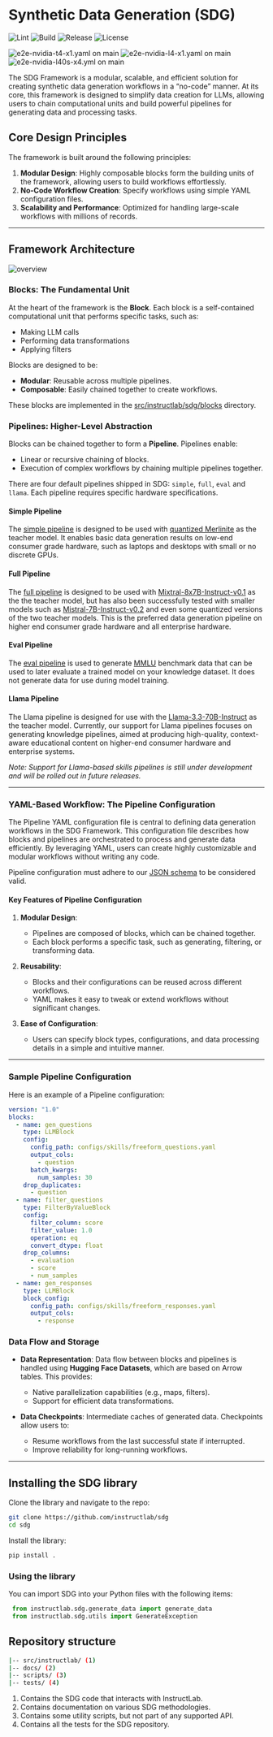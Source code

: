 # Synthetic Data Generation (SDG)

![Lint](https://github.com/instructlab/sdg/actions/workflows/lint.yml/badge.svg?branch=main)
![Build](https://github.com/instructlab/sdg/actions/workflows/pypi.yaml/badge.svg?branch=main)
![Release](https://img.shields.io/github/v/release/instructlab/sdg)
![License](https://img.shields.io/github/license/instructlab/sdg)

![`e2e-nvidia-t4-x1.yaml` on `main`](https://github.com/instructlab/sdg/actions/workflows/e2e-nvidia-t4-x1.yml/badge.svg?branch=main)
![`e2e-nvidia-l4-x1.yaml` on `main`](https://github.com/instructlab/sdg/actions/workflows/e2e-nvidia-l4-x1.yml/badge.svg?branch=main)
![`e2e-nvidia-l40s-x4.yml` on `main`](https://github.com/instructlab/sdg/actions/workflows/e2e-nvidia-l40s-x4.yml/badge.svg?branch=main)

The SDG Framework is a modular, scalable, and efficient solution for creating synthetic data generation workflows in a “no-code” manner. At its core, this framework is designed to simplify data creation for LLMs, allowing users to chain computational units and build powerful pipelines for generating data and processing tasks.

## Core Design Principles

The framework is built around the following principles:

1. **Modular Design**: Highly composable blocks form the building units of the framework, allowing users to build workflows effortlessly.
2. **No-Code Workflow Creation**: Specify workflows using simple YAML configuration files.
3. **Scalability and Performance**: Optimized for handling large-scale workflows with millions of records.

---

## Framework Architecture

![overview](assets/imgs/overview.png)

### Blocks: The Fundamental Unit

At the heart of the framework is the **Block**. Each block is a self-contained computational unit that performs specific tasks, such as:

- Making LLM calls
- Performing data transformations
- Applying filters

Blocks are designed to be:

- **Modular**: Reusable across multiple pipelines.
- **Composable**: Easily chained together to create workflows.

These blocks are implemented in the [src/instructlab/sdg/blocks](src/instructlab/sdg/blocks) directory.

### Pipelines: Higher-Level Abstraction

Blocks can be chained together to form a **Pipeline**. Pipelines enable:

- Linear or recursive chaining of blocks.
- Execution of complex workflows by chaining multiple pipelines together.

There are four default pipelines shipped in SDG: `simple`, `full`, `eval` and `llama`. Each pipeline requires specific hardware specifications.

#### Simple Pipeline

The [simple pipeline](src/instructlab/sdg/pipelines/simple) is designed to be used with [quantized Merlinite](https://huggingface.co/instructlab/merlinite-7b-lab-GGUF) as the teacher model. It enables basic data generation results on low-end consumer grade hardware, such as laptops and desktops with small or no discrete GPUs.

#### Full Pipeline

The [full pipeline](src/instructlab/sdg/pipelines/full) is designed to be used with [Mixtral-8x7B-Instruct-v0.1](https://huggingface.co/mistralai/Mixtral-8x7B-Instruct-v0.1) as the the teacher model, but has also been successfully tested with smaller models such as [Mistral-7B-Instruct-v0.2](https://huggingface.co/mistralai/Mistral-7B-Instruct-v0.2) and even some quantized versions of the two teacher models. This is the preferred data generation pipeline on higher end consumer grade hardware and all enterprise hardware.

#### Eval Pipeline

The [eval pipeline](src/instructlab/sdg/pipelines/eval) is used to generate [MMLU](https://en.wikipedia.org/wiki/MMLU) benchmark data that can be used to later evaluate a trained model on your knowledge dataset. It does not generate data for use during model training.

#### Llama Pipeline

The Llama pipeline is designed for use with the [Llama-3.3-70B-Instruct](https://huggingface.co/meta-llama/Llama-3.3-70B-Instruct) as the teacher model. Currently, our support for Llama pipelines focuses on generating knowledge pipelines, aimed at producing high-quality, context-aware educational content on higher-end consumer hardware and enterprise systems.

_Note: Support for Llama-based skills pipelines is still under development and will be rolled out in future releases._

---

### YAML-Based Workflow: The Pipeline Configuration

The Pipeline YAML configuration file is central to defining data generation workflows in the SDG Framework. This configuration file describes how blocks and pipelines are orchestrated to process and generate data efficiently. By leveraging YAML, users can create highly customizable and modular workflows without writing any code.

Pipeline configuration must adhere to our [JSON schema](src/instructlab/sdg/pipelines/schema/v1.json) to be considered valid.

#### Key Features of Pipeline Configuration

1. **Modular Design**:
   - Pipelines are composed of blocks, which can be chained together.
   - Each block performs a specific task, such as generating, filtering, or transforming data.

2. **Reusability**:
   - Blocks and their configurations can be reused across different workflows.
   - YAML makes it easy to tweak or extend workflows without significant changes.

3. **Ease of Configuration**:
   - Users can specify block types, configurations, and data processing details in a simple and intuitive manner.

---

### Sample Pipeline Configuration

Here is an example of a Pipeline configuration:

```yaml
version: "1.0"
blocks:
  - name: gen_questions
    type: LLMBlock
    config:
      config_path: configs/skills/freeform_questions.yaml
      output_cols:
        - question
      batch_kwargs:
        num_samples: 30
    drop_duplicates:
      - question
  - name: filter_questions
    type: FilterByValueBlock
    config:
      filter_column: score
      filter_value: 1.0
      operation: eq
      convert_dtype: float
    drop_columns:
      - evaluation
      - score
      - num_samples
  - name: gen_responses
    type: LLMBlock
    block_config:
      config_path: configs/skills/freeform_responses.yaml
      output_cols:
        - response
```

### Data Flow and Storage

- **Data Representation**: Data flow between blocks and pipelines is handled using **Hugging Face Datasets**, which are based on Arrow tables. This provides:
  - Native parallelization capabilities (e.g., maps, filters).
  - Support for efficient data transformations.

- **Data Checkpoints**: Intermediate caches of generated data. Checkpoints allow users to:
  - Resume workflows from the last successful state if interrupted.
  - Improve reliability for long-running workflows.

---

## Installing the SDG library

Clone the library and navigate to the repo:

```bash
git clone https://github.com/instructlab/sdg
cd sdg
```

Install the library:

```bash
pip install .
```

### Using the library

You can import SDG into your Python files with the following items:

```python
 from instructlab.sdg.generate_data import generate_data
 from instructlab.sdg.utils import GenerateException
```

## Repository structure

```bash
|-- src/instructlab/ (1)
|-- docs/ (2)
|-- scripts/ (3)
|-- tests/ (4)
```

1. Contains the SDG code that interacts with InstructLab.
2. Contains documentation on various SDG methodologies.
3. Contains some utility scripts, but not part of any supported API.
4. Contains all the tests for the SDG repository.
